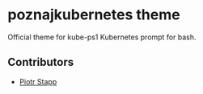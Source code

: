 poznajkubernetes theme
============================================
Official theme for kube-ps1 Kubernetes prompt for bash.


## Contributors

* [Piotr Stapp](https://github.com/ptrstpp950)
